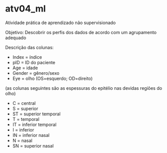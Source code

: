 # atv04_ml
Atividade prática de aprendizado não supervisionado

Objetivo: Descobrir os perfis dos dados de acordo com um agrupamento adequado

Descrição das colunas:
- Index = índice
- pID = ID do paciente
- Age = idade
- Gender = gênero/sexo
- Eye = olho (OS=esquerdo; OD=direito)

(as colunas seguintes são as espessuras do epitélio nas devidas regiões do olho)

- C = central
- S = superior
- ST = superior temporal
- T = temporal
- IT = inferior temporal
- I = inferior
- IN = inferior nasal
- N = nasal
- SN = superior nasal
